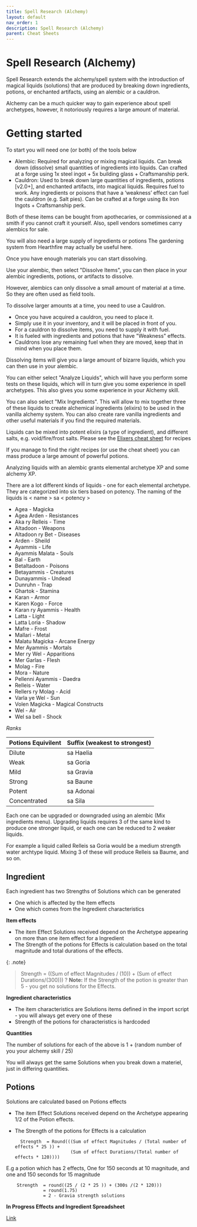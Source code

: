 ```yaml
---
title: Spell Research (Alchemy) 
layout: default
nav_order: 1
description: Spell Research (Alchemy) 
parent: Cheat Sheets
---
```


# Spell Research (Alchemy) 

Spell Research extends the alchemy/spell system with the introduction of magical liquids (solutions) that are produced by breaking down ingredients, potions, or enchanted artifacts, using an alembic or a cauldron.

Alchemy can be a much quicker way to gain experience about spell archetypes, however, it notoriously requires a large amount of material.

# Getting started

To start you will need one (or both) of the tools below
- Alembic: Required for analyzing or mixing magical liquids. Can break down (dissolve) small quantities of ingredients into liquids. Can crafted at a forge using 1x steel ingot + 5x building glass + Craftsmanship perk.
- Cauldron: Used to break down large quantities of ingredients, potions [v2.0+], and enchanted artifacts, into magical liquids. Requires fuel to work. Any ingredients or poisons that have a ‘weakness’ effect can fuel the cauldron (e.g. Salt pies). Can be crafted at a forge using 8x Iron Ingots + Craftsmanship perk.

Both of these items can be bought from apothecaries, or commissioned at a smith if you cannot craft it yourself. Also, spell vendors sometimes carry alembics for sale.

You will also need a large supply of ingredients or potions The gardening system from Hearthfire may actually be useful here.

Once you have enough materials you can start dissolving.

Use your alembic, then select "Dissolve Items", you can then place in your alembic ingredients, potions, or artifacts to dissolve.

However, alembics can only dissolve a small amount of material at a time. So they are often used as field tools.

To dissolve larger amounts at a time, you need to use a Cauldron.
* Once you have acquired a cauldron, you need to place it. 
* Simply use it in your inventory, and it will be placed in front of you.
* For a cauldron to dissolve items, you need to supply it with fuel.
* It is fueled with ingredients and potions that have "Weakness" effects.
* Cauldrons lose any remaining fuel when they are moved, keep that in mind when you place them.

Dissolving items will give you a large amount of bizarre liquids, which you can then use in your alembic.

You can either select "Analyze Liquids", which will have you perform some tests on these liquids, which will in turn give you some experience in spell archetypes. This also gives you some experience in your Alchemy skill.

You can also select "Mix Ingredients". This will allow to mix together three of these liquids to create alchemical ingredients (elixirs) to be used in the vanilla alchemy system. You can also create rare vanilla ingredients and other useful materials if you find the required materials.

Liquids can be mixed into potent elixirs (a type of ingredient), and different salts, e.g. void/fire/frost salts. Please see the [Elixers cheat sheet](..\12-cheat-sheets\Spell-Research-Cheat-Sheet-(Elixers).html) for recipes

If you manage to find the right recipes (or use the cheat sheet) you can mass produce a large amount of powerful potions.

Analyzing liquids with an alembic grants elemental archetype XP and some alchemy XP.

There are a lot different kinds of liquids - one for each elemental archetype. They are categorized into six tiers based on potency. The naming of the liquids is < name > sa < potency >

* Agea - Magicka 
* Agea Arden - Resistances
* Aka ry Relleis - Time
* Altadoon - Weapons
* Altadoon ry Bet - Diseases
* Arden - Sheild
* Ayammis - Life 
* Ayammis Malata - Souls
* Bal - Earth
* Betaltadoon - Poisons
* Betayammis - Creatures
* Dunayammis - Undead
* Dunruhn - Trap
* Ghartok - Stamina 
* Karan - Armor
* Karen Kogo - Force
* Karan ry Ayammis - Health 
* Latta - Light
* Latta Loria - Shadow
* Mafre - Frost
* Mallari - Metal
* Malatu Magicka - Arcane Energy
* Mer Ayammis - Mortals
* Mer ry Wel - Apparitions
* Mer Garlas - Flesh
* Molag - Fire
* Mora - Nature
* Pellenni Ayammis - Daedra
* Relleis - Water
* Rellers ry Molag - Acid
* Varla ye Wel - Sun
* Volen Magicka - Magical Constructs
* Wel - Air
* Wel sa bell - Shock

*Ranks* 

Potions Equivilent | Suffix (weakest to strongest)
-- | --
Dilute | sa Haelia
Weak | sa Goria
Mild | sa Gravia
Strong | sa Baune
Potent | sa Adonai
Concentrated | sa Sila

Each one can be upgraded or downgraded using an alembic (Mix ingredients menu). Upgrading liquids requires 3 of the same kind to produce one stronger liquid, or each one can be reduced to 2 weaker liquids.

For example a liquid called Relleis sa Goria would be a medium strength water archtype liquid. Mixing 3 of these will produce Relleis sa Baume, and so on.

## Ingredient 

Each ingredient has two Strengths of Solutions which can be generated
* One which is affected by the Item effects 
* One which comes from the Ingredient characteristics 

**Item effects** 
* The item Effect Solutions received depend on the Archetype appearing on more than one item effect for a Ingredient
* The Strength of the potions for Effects is calculation based on the total magnitude and total durations of the effects.

{: .note}
> Strength  = ((Sum of effect Magnitudes / (10)) + (Sum of effect Durations/(300)))
? **Note:** If the Strength of the potion is greater than 5 - you get no solutions for the Effects.

**Ingredient characteristics**
* The item characteristics are Solutions items defined in the import script - you will always get every one of these
* Strength of the potions for characteristics is hardcoded

**Quantities**

The number of solutions for each of the above is  1 + (random number of you your alchemy skill / 25)

You will always get the same Solutions when you break down a materiel, just in differing quantities.

## Potions

Solutions are calculated based on Potions effects 
* The item Effect Solutions received depend on the Archetype appearing 1/2 of the Potion effects.
* The Strength of the potions for Effects is a calculation 

        Strength  = Round(((Sum of effect Magnitudes / (Total number of effects * 25 )) + 
                           (Sum of effect Durations/(Total number of effects * 120))))

E.g a potion which has 2 effects, One for 150 seconds at 10 magnitude, and one and 150 seconds for 15 magnitude

        Strength  = round((25 / (2 * 25 )) + (300s /(2 * 120)))
                  = round(1.75) 
                  = 2 - Gravia strength solutions


**In Progress Effects and Ingredient Spreadsheet**

[Link](https://docs.google.com/spreadsheets/d/1sNWiM32s9iA1pUlxBmPh13sd1e2DYMjHn17gqjkvO0U/edit?usp=sharing)

